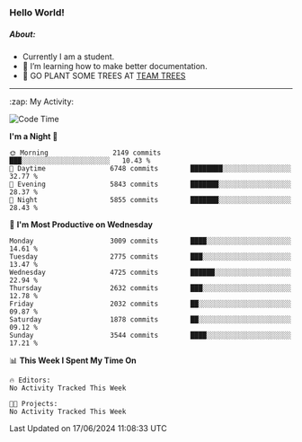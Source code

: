### Hello World!

##### About:
- Currently I am a student.
- 🌱 I’m learning how to make better documentation.
- 🌱 GO PLANT SOME TREES AT [TEAM TREES](https://teamtrees.org/)

---
  <summary>:zap: My Activity:</summary>
  
<!--START_SECTION:waka-->
![Code Time](http://img.shields.io/badge/Code%20Time-1%2C377%20hrs%2025%20mins-blue)

**I'm a Night 🦉** 

```text
🌞 Morning                2149 commits        ███░░░░░░░░░░░░░░░░░░░░░░   10.43 % 
🌆 Daytime                6748 commits        ████████░░░░░░░░░░░░░░░░░   32.77 % 
🌃 Evening                5843 commits        ███████░░░░░░░░░░░░░░░░░░   28.37 % 
🌙 Night                  5855 commits        ███████░░░░░░░░░░░░░░░░░░   28.43 % 
```
📅 **I'm Most Productive on Wednesday** 

```text
Monday                   3009 commits        ████░░░░░░░░░░░░░░░░░░░░░   14.61 % 
Tuesday                  2775 commits        ███░░░░░░░░░░░░░░░░░░░░░░   13.47 % 
Wednesday                4725 commits        ██████░░░░░░░░░░░░░░░░░░░   22.94 % 
Thursday                 2632 commits        ███░░░░░░░░░░░░░░░░░░░░░░   12.78 % 
Friday                   2032 commits        ██░░░░░░░░░░░░░░░░░░░░░░░   09.87 % 
Saturday                 1878 commits        ██░░░░░░░░░░░░░░░░░░░░░░░   09.12 % 
Sunday                   3544 commits        ████░░░░░░░░░░░░░░░░░░░░░   17.21 % 
```


📊 **This Week I Spent My Time On** 

```text
🔥 Editors: 
No Activity Tracked This Week

🐱‍💻 Projects: 
No Activity Tracked This Week
```


 Last Updated on 17/06/2024 11:08:33 UTC
<!--END_SECTION:waka-->
